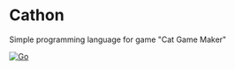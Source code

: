 # Cathon
 Simple programming language for game "Cat Game Maker"
 
[![Go](https://github.com/hareubi/Cathon/actions/workflows/go.yml/badge.svg?branch=main)](https://github.com/hareubi/Cathon/actions/workflows/go.yml)
